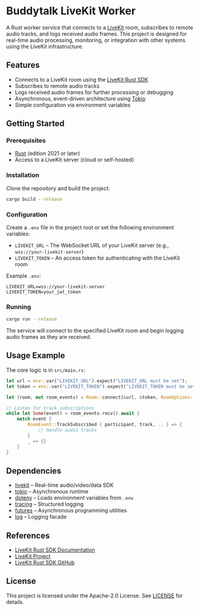 # Buddytalk LiveKit Worker

A Rust worker service that connects to a [LiveKit](https://livekit.io/) room, subscribes to remote audio tracks, and logs received audio frames. This project is designed for real-time audio processing, monitoring, or integration with other systems using the LiveKit infrastructure.

## Features

- Connects to a LiveKit room using the [LiveKit Rust SDK](https://github.com/livekit/rust-sdks)
- Subscribes to remote audio tracks
- Logs received audio frames for further processing or debugging
- Asynchronous, event-driven architecture using [Tokio](https://tokio.rs/)
- Simple configuration via environment variables

## Getting Started

### Prerequisites
- [Rust](https://www.rust-lang.org/tools/install) (edition 2021 or later)
- Access to a LiveKit server (cloud or self-hosted)

### Installation

Clone the repository and build the project:

```sh
cargo build --release
```

### Configuration

Create a `.env` file in the project root or set the following environment variables:

- `LIVEKIT_URL`   – The WebSocket URL of your LiveKit server (e.g., `wss://your-livekit-server`)
- `LIVEKIT_TOKEN` – An access token for authenticating with the LiveKit room

Example `.env`:

```
LIVEKIT_URL=wss://your-livekit-server
LIVEKIT_TOKEN=your_jwt_token
```

### Running

```sh
cargo run --release
```

The service will connect to the specified LiveKit room and begin logging audio frames as they are received.

## Usage Example

The core logic is in `src/main.rs`:

```rust
let url = env::var("LIVEKIT_URL").expect("LIVEKIT_URL must be set");
let token = env::var("LIVEKIT_TOKEN").expect("LIVEKIT_TOKEN must be set");

let (room, mut room_events) = Room::connect(&url, &token, RoomOptions::default()).await?;

// Listen for track subscriptions
while let Some(event) = room_events.recv().await {
    match event {
        RoomEvent::TrackSubscribed { participant, track, .. } => {
            // Handle audio tracks
        }
        _ => {}
    }
}
```

## Dependencies

- [livekit](https://crates.io/crates/livekit) – Real-time audio/video/data SDK
- [tokio](https://crates.io/crates/tokio) – Asynchronous runtime
- [dotenv](https://crates.io/crates/dotenv) – Loads environment variables from `.env`
- [tracing](https://crates.io/crates/tracing) – Structured logging
- [futures](https://crates.io/crates/futures) – Asynchronous programming utilities
- [log](https://crates.io/crates/log) – Logging facade

## References

- [LiveKit Rust SDK Documentation](https://docs.rs/livekit)
- [LiveKit Project](https://livekit.io/)
- [LiveKit Rust SDK GitHub](https://github.com/livekit/rust-sdks)

## License

This project is licensed under the Apache-2.0 License. See [LICENSE](LICENSE) for details.
